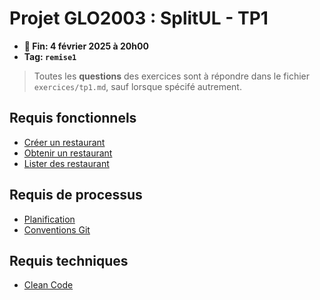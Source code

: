 # Projet GLO2003 : SplitUL - TP1

- **📅 Fin: 4 février 2025 à 20h00**
- **Tag: `remise1`**

> Toutes les **questions** des exercices sont à répondre dans le fichier `exercices/tp1.md`, sauf lorsque spécifé autrement.

## Requis fonctionnels

- [Créer un restaurant](features/1.creer-restaurant.md)
- [Obtenir un restaurant](features/2.obtenir-restaurant.md)
- [Lister des restaurant](features/3.lister-restaurants.md)

## Requis de processus

- [Planification](process/planif.md)
- [Conventions Git](process/git.md)

## Requis techniques

- [Clean Code](code/cleancode.md)
